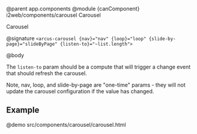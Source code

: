 @parent app.components
@module {canComponent} i2web/components/carousel Carousel

Carousel

@signature `<arcus-carousel {nav}="nav" {loop}="loop" {slide-by-page}="slideByPage" {listen-to}="~list.length">`

@body

The `listen-to` param should be a compute that will trigger a change event that should refresh the carousel.

Note, nav, loop, and slide-by-page are "one-time" params - they will not update the carousel configuration if the value has changed.

## Example
@demo src/components/carousel/carousel.html
